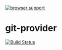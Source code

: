 [![browser support](https://ci.testling.com/darvin/git-provider.png)](https://ci.testling.com/darvin/git-provider)

git-provider  
============
[![Build Status](https://travis-ci.org/darvin/git-provider.png?branch=master)](https://travis-ci.org/darvin/git-provider)


